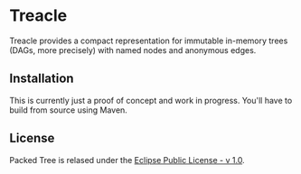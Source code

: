 # Treacle

Treacle provides a compact representation for immutable in-memory trees (DAGs, more precisely) with named nodes and anonymous edges.

## Installation

This is currently just a proof of concept and work in progress. You'll have to build from source using Maven.

## License

Packed Tree is relased under the
[Eclipse Public License - v 1.0](http://www.eclipse.org/legal/epl-v10.html).


